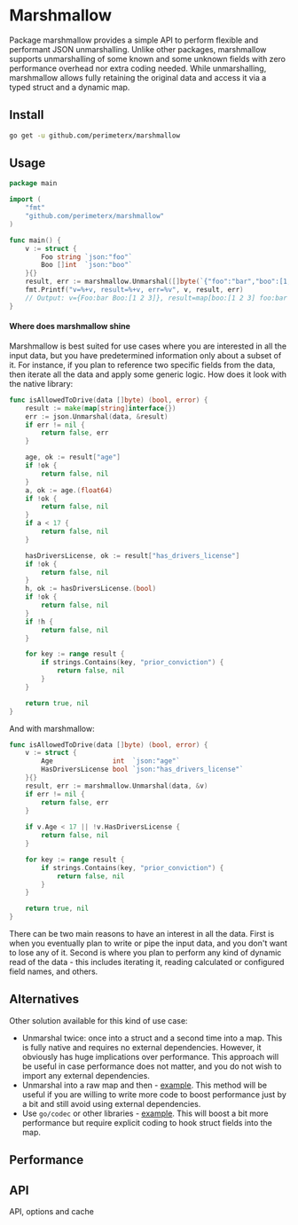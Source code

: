 # Marshmallow

Package marshmallow provides a simple API to perform flexible and performant JSON unmarshalling.
Unlike other packages, marshmallow supports unmarshalling of some known and some unknown fields
with zero performance overhead nor extra coding needed. While unmarshalling,
marshmallow allows fully retaining the original data and access it via a typed struct and a
dynamic map.

## Install
```sh
go get -u github.com/perimeterx/marshmallow
```

## Usage
```go
package main

import (
	"fmt"
	"github.com/perimeterx/marshmallow"
)

func main() {
	v := struct {
		Foo string `json:"foo"`
		Boo []int  `json:"boo"`
	}{}
	result, err := marshmallow.Unmarshal([]byte(`{"foo":"bar","boo":[1,2,3],"goo":12.6}`), &v)
	fmt.Printf("v=%+v, result=%+v, err=%v", v, result, err)
	// Output: v={Foo:bar Boo:[1 2 3]}, result=map[boo:[1 2 3] foo:bar goo:12.6], err=<nil>
}
```

#### Where does marshmallow shine
Marshmallow is best suited for use cases where you are interested in all the input data,
but you have predetermined information only about a subset of it.
For instance, if you plan to reference two specific fields from the data,
then iterate all the data and apply some generic logic. How does it look with the native library:
```go
func isAllowedToDrive(data []byte) (bool, error) {
	result := make(map[string]interface{})
	err := json.Unmarshal(data, &result)
	if err != nil {
		return false, err
	}

	age, ok := result["age"]
	if !ok {
		return false, nil
	}
	a, ok := age.(float64)
	if !ok {
		return false, nil
	}
	if a < 17 {
		return false, nil
	}

	hasDriversLicense, ok := result["has_drivers_license"]
	if !ok {
		return false, nil
	}
	h, ok := hasDriversLicense.(bool)
	if !ok {
		return false, nil
	}
	if !h {
		return false, nil
	}

	for key := range result {
		if strings.Contains(key, "prior_conviction") {
			return false, nil
		}
	}

	return true, nil
}
```

And with marshmallow:
```go
func isAllowedToDrive(data []byte) (bool, error) {
	v := struct {
		Age               int  `json:"age"`
		HasDriversLicense bool `json:"has_drivers_license"`
	}{}
	result, err := marshmallow.Unmarshal(data, &v)
	if err != nil {
		return false, err
	}
	
	if v.Age < 17 || !v.HasDriversLicense {
		return false, nil
	}

	for key := range result {
		if strings.Contains(key, "prior_conviction") {
			return false, nil
		}
	}

	return true, nil
}
```

There can be two main reasons to have an interest in all the data.
First is when you eventually plan to write or pipe the input data, and you don't
want to lose any of it. Second is where you plan to perform any kind of dynamic
read of the data - this includes iterating it, reading calculated or configured
field names, and others.

## Alternatives
Other solution available for this kind of use case:
- Unmarshal twice: once into a struct and a second time into a map. This is fully
native and requires no external dependencies. However, it obviously has huge implications
over performance. This approach will be useful in case performance does not matter,
and you do not wish to import any external dependencies.
- Unmarshal into a raw map and then - [example](https://stackoverflow.com/a/33499066/1932186).
This method will be useful if you are willing to write more code to boost performance
just by a bit and still avoid using external dependencies.
- Use `go/codec` or other libraries - [example](https://stackoverflow.com/a/33499861/1932186).
This will boost a bit more performance but require explicit coding to hook struct fields 
into the map.

## Performance


## API
API, options and cache

